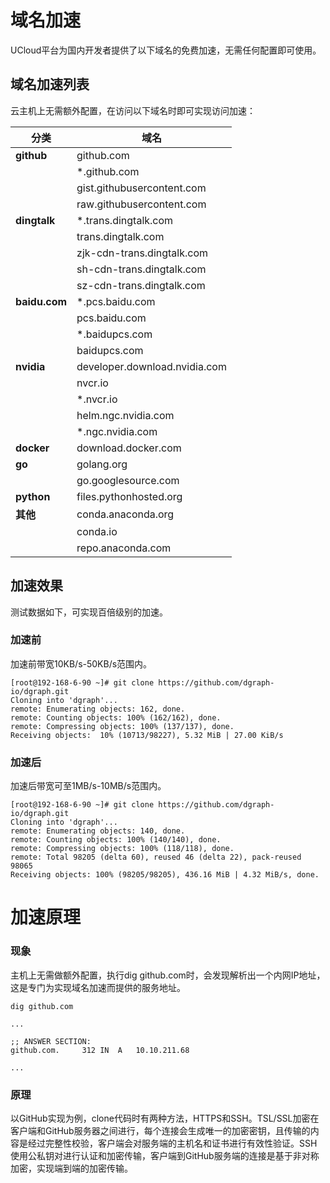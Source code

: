 # 域名加速

UCloud平台为国内开发者提供了以下域名的免费加速，无需任何配置即可使用。

## 域名加速列表

云主机上无需额外配置，在访问以下域名时即可实现访问加速：

| 分类          | 域名                                                    |
| ------------- | ------------------------------------------------------- |
| **github**    | github.com                                              |
|               | *.github.com                                            |
|               | gist.githubusercontent.com                              |
|               | raw.githubusercontent.com                               |
| **dingtalk**  | *.trans.dingtalk.com                                    |
|               | trans.dingtalk.com                                      |
|               | zjk-cdn-trans.dingtalk.com                              |
|               | sh-cdn-trans.dingtalk.com                               |
|               | sz-cdn-trans.dingtalk.com                               |
| **baidu.com** | *.pcs.baidu.com                                         |
|               | pcs.baidu.com                                           |
|               | *.baidupcs.com                                          |
|               | baidupcs.com                                            |
| **nvidia**    | developer.download.nvidia.com                           |
|               | nvcr.io                                                 |
|               | *.nvcr.io                                               |
|               | helm.ngc.nvidia.com                                     |
|               | *.ngc.nvidia.com                                        |
| **docker**    | download.docker.com                                     |
| **go**        | golang.org                                              |
|               | go.googlesource.com                                     |
| **python**    | files.pythonhosted.org                                  |
| **其他**       | conda.anaconda.org                                      |
|               | conda.io                                                |
|               | repo.anaconda.com                                       |


## 加速效果

测试数据如下，可实现百倍级别的加速。

### 加速前

加速前带宽10KB/s-50KB/s范围内。

```
[root@192-168-6-90 ~]# git clone https://github.com/dgraph-io/dgraph.git
Cloning into 'dgraph'...
remote: Enumerating objects: 162, done.
remote: Counting objects: 100% (162/162), done.
remote: Compressing objects: 100% (137/137), done.
Receiving objects:  10% (10713/98227), 5.32 MiB | 27.00 KiB/s
```

### 加速后

加速后带宽可至1MB/s-10MB/s范围内。

```
[root@192-168-6-90 ~]# git clone https://github.com/dgraph-io/dgraph.git
Cloning into 'dgraph'...
remote: Enumerating objects: 140, done.
remote: Counting objects: 100% (140/140), done.
remote: Compressing objects: 100% (118/118), done.
remote: Total 98205 (delta 60), reused 46 (delta 22), pack-reused 98065
Receiving objects: 100% (98205/98205), 436.16 MiB | 4.32 MiB/s, done.
```

# 加速原理

### 现象

主机上无需做额外配置，执行dig github.com时，会发现解析出一个内网IP地址，这是专门为实现域名加速而提供的服务地址。

```
dig github.com

...

;; ANSWER SECTION:
github.com.		312	IN	A	10.10.211.68

...
```

### 原理

以GitHub实现为例，clone代码时有两种方法，HTTPS和SSH。TSL/SSL加密在客户端和GitHub服务器之间进行，每个连接会生成唯一的加密密钥，且传输的内容是经过完整性校验，客户端会对服务端的主机名和证书进行有效性验证。SSH使用公私钥对进行认证和加密传输，客户端到GitHub服务端的连接是基于非对称加密，实现端到端的加密传输。 

